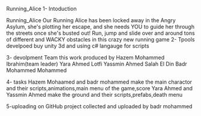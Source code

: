Running_Alice
1- Intoduction

Running_Alice Our Running Alice has been locked away in the Angry Asylum, she's plotting her escape, and she needs YOU to guide her through the streets once she's busted out! Run, jump and slide over and around tons of different and WACKY obstacles in this crazy new running game
2- Tpools develpoed buy unity 3d and using c# langauge for scripts

3- devolpment Team this work produced by Hazem Mohammed Ibrahim(team leader) Yara Ahmed Lotfi Yassmin Ahmed Salah El Din Badr Mohammed Mohammed

4- tasks Hazem Mohaamed and badr mohammed make the main charactor and their scripts,animations,main menu of the game,score Yara Ahmed and Yassmin Ahmed make the ground and their scripts,prefabs,death menu

5-uploading on GitHub project collected and uploaded by badr mohammed
